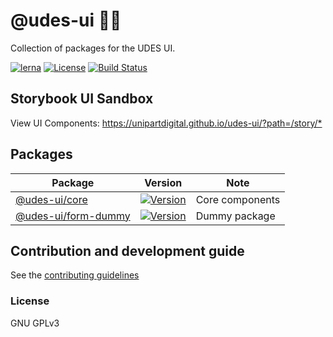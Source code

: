 # @udes-ui 🔌💡

Collection of packages for the UDES UI.

[![lerna](https://img.shields.io/badge/maintained%20with-lerna-cc00ff.svg)](https://lerna.js.org/) 
[![License](https://img.shields.io/github/license/unipartdigital/udes-ui.svg)](https://github.com/unipartdigital/udes-ui/blob/master/LICENSE)
[![Build Status](https://travis-ci.org/unipartdigital/udes-ui.svg?branch=master)](https://travis-ci.org/unipartdigital/udes-ui)

## Storybook UI Sandbox

View UI Components: <https://unipartdigital.github.io/udes-ui/?path=/story/*>

## Packages

| Package | Version | Note |
|--|--|--|
| [@udes-ui/core](https://github.com/unipartdigital/udes-ui/tree/master/packages/udes-ui-core) | [![Version](https://img.shields.io/npm/v/@udes-ui/core.svg?style=flat-square)](https://www.npmjs.com/package/@udes-ui/core) | Core components |
| [@udes-ui/form-dummy](https://github.com/unipartdigital/udes-ui/tree/master/packages/udes-ui-form-dummy) | [![Version](https://img.shields.io/npm/v/@udes-ui/form-dummy.svg?style=flat-square)](https://www.npmjs.com/package/@udes-ui/form-dummy) | Dummy package |

## Contribution and development guide

See the [contributing guidelines](https://github.com/unipartdigital/udes-ui/blob/master/CONTRIBUTING.md)


### License

GNU GPLv3
